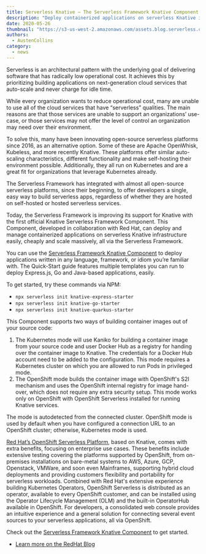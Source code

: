 ```yaml
---
title: Serverless Knative – The Serverless Framework Knative Component
description: "Deploy containerized applications on serverless Knative infrastructure easily, cheaply and scale massively, all via the Serverless Framework"
date: 2020-05-26
thumbnail: "https://s3-us-west-2.amazonaws.com/assets.blog.serverless.com/serverless-express-thumbnail.png"
authors:
  - AustenCollins
category:
  - news
---
```


Serverless is an architectural pattern with the underlying goal of delivering software that has radically low operational cost.  It achieves this by prioritizing building applications on next-generation cloud services that auto-scale and never charge for idle time.

While every organization wants to reduce operational cost, many are unable to use all of the cloud services that have “serverless” qualities.  The main reasons are that those services are unable to support an organizations’ use-case, or those services may not offer the level of control an organization may need over their environment.

To solve this, many have been innovating open-source serverless platforms since 2016, as an alternative option.  Some of these are Apache OpenWhisk, Kubeless, and more recently Knative.  These platforms offer similar auto-scaling characteristics, different functionality and make self-hosting their environment possible.  Additionally, they all run on Kubernetes and are a great fit for organizations that leverage Kubernetes already.

The Serverless Framework has integrated with almost all open-source serverless platforms, since their beginning, to offer developers a single, easy way to build serverless apps, regardless of whether they are hosted on self-hosted or hosted serverless services.

Today, the Serverless Framework is improving its support for Knative with the first official Knative Serverless Framework Component.  This Component, developed in collaboration with Red Hat, can deploy and manage containerized applications on serverless Knative infrastructure easily, cheaply and scale massively, all via the Serverless Framework.

You can use the [Serverless Framework Knative Component](https://github.com/serverless-components/knative) to deploy applications written in any language, framework, or idiom you’re familiar with.  The Quick-Start guide features multiple templates you can run to deploy Express.js, Go and Java-based applications, easily.  

To get started, try these commands via NPM:

* `npx serverless init knative-express-starter`
* `npx serverless init knative-go-starter`
* `npx serverless init knative-quarkus-starter`

This Component supports two ways of building container images out of your source code:

1. The Kubernetes mode will use Kaniko for building a container image from your source code and user Docker Hub as a registry for handing over the container image to Knative. The credentials for a Docker Hub account need to be added to the configuration. This mode requires a Kubernetes cluster on which you are allowed to run Pods in privileged mode.
2. The OpenShift mode builds the container image with OpenShift's S2I mechanism and uses the OpenShift internal registry for image hand-over, which does not require any extra security setup. This mode works only on OpenShift with OpenShift Serverless installed for running Knative services.

The mode is autodetected from the connected cluster. OpenShift mode is used by default when you have configured a connection URL to an OpenShift cluster; otherwise, Kubernetes mode is used.

[Red Hat’s OpenShift Serverless Platform](http://openshift.com/serverless), based on Knative, comes with extra benefits, focusing on enterprise use cases. These benefits include extensive testing covering the platforms supported by OpenShift, from on-premises installations on bare-metal systems to AWS, Azure, GCP, Openstack, VMWare, and soon even Mainframes, supporting hybrid cloud deployments and providing customers flexibility and portability for serverless workloads.  Combined with Red Hat's extensive experience building Kubernetes Operators, OpenShift Serverless is distributed as an operator, available to every OpenShift customer, and can be installed using the Operator Lifecycle Management (OLM) and the built-in OperatorHub available in OpenShift.  For developers, a consolidated web console provides an intuitive experience and a general solution for connecting several event sources to your serverless applications, all via OpenShift.

Check out the [Serverless Framework Knative Component](https://github.com/serverless-components/knative) to get started.

* [Learn more on the RedHat Blog](www.openshift.com/blog/openshift-serverless-serverless-framework-component)
